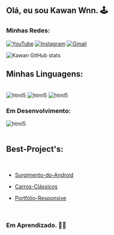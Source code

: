 ## Olá, eu sou Kawan Wnn. 🕹️
### Minhas Redes: <br>
[![YouTube](https://img.shields.io/badge/YouTube-FF0000?style=for-the-badge&logo=youtube&logoColor=white)](https://www.youtube.com/channel/UCgQk62HqpCR1lFV37k3yOaw)
[![Instagram](https://img.shields.io/badge/Instagram-E4405F?style=for-the-badge&logo=instagram&logoColor=white)](https://www.instagram.com/kawan_wg.k/)
[![Gmail](https://img.shields.io/badge/Gmail-D14836?style=for-the-badge&logo=gmail&logoColor=white)](mailto:kawanwagnner.gs@gmail.com)


![Kawan GitHub stats](https://github-readme-stats.vercel.app/api?username=kawanwagnner&show_icons=true&theme=dracula)


## Minhas Linguagens:

<div style="display: inline_block"><br/>
    <img align="center" alt="html5" src="https://img.shields.io/badge/HTML5-E34F26?style=for-the-badge&logo=html5&logoColor=white">
    <img align="center" alt="html5" src="https://img.shields.io/badge/CSS3-1572B6?style=for-the-badge&logo=css3&logoColor=white">
    <img align="center" alt="html5" src="https://img.shields.io/badge/JavaScript-F7DF1E?style=for-the-badge&logo=javascript&logoColor=black">
    
</div>

### Em Desenvolvimento:
<div>
     <img align="center" alt="html5" src="https://img.shields.io/badge/JavaScript-F7DF1E?style=for-the-badge&logo=javascript&logoColor=black">
</div> 
<br>

## Best-Project's:
<br>
    
- <a href="https://kawanwagnner.github.io/blog-android/">Surgimento-do-Android</a> 
    
- <a href="https://kawanwagnner.github.io/estudos_aldeia/">Carros-Clássicos</a>
    
- <a href="https://kawanwagnner.github.io/Portfolio.github.io/">Portfólio-Responsive</a> 
<br/>
    
### Em Aprendizado. 🙇🏿
